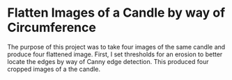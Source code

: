 # Flatten Images of a Candle by way of Circumference

The purpose of this project was to take four images of the same candle and produce four flattened image.  First, I set thresholds for an erosion to better locate the edges by way of Canny edge detection.  This produced four cropped images of a the candle.  

